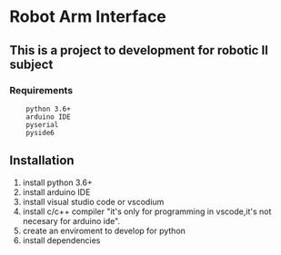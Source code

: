 # Robot Arm Interface
## This is a project to development for robotic II subject 

### Requirements
```
    python 3.6+
    arduino IDE
    pyserial
    pyside6
```

## Installation
1. install python 3.6+
2. install arduino IDE
3. install visual studio code or vscodium
4. install c/c++ compiler "it's only for programming in vscode,it's not necesary for arduino ide".
5. create an enviroment to develop for python
6. install dependencies

